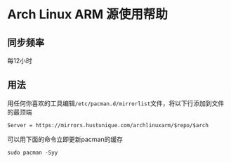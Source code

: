 # Arch Linux ARM 源使用帮助

## 同步频率

每12小时

## 用法

用任何你喜欢的工具编辑`/etc/pacman.d/mirrorlist`文件，将以下行添加到文件的最顶端

```
Server = https://mirrors.hustunique.com/archlinuxarm/$repo/$arch
```

可以用下面的命令立即更新pacman的缓存

```
sudo pacman -Syy
```



